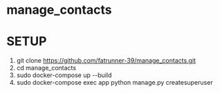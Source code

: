 # manage_contacts

# SETUP 

1. git clone https://github.com/fatrunner-39/manage_contacts.git
2. cd manage_contacts
4. sudo docker-compose up --build
5. sudo docker-compose exec app python manage.py createsuperuser
